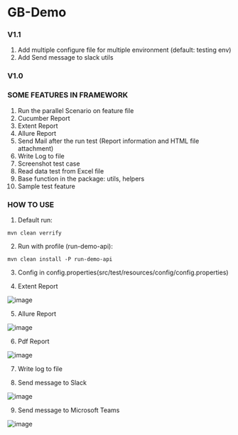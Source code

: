 ﻿# GB-Demo

### V1.1
1. Add multiple configure file for multiple environment (default: testing env)
2. Add Send message to slack utils

### V1.0
### SOME FEATURES IN FRAMEWORK

1. Run the parallel Scenario on feature file
2. Cucumber Report
3. Extent Report
4. Allure Report
5. Send Mail after the run test (Report information and HTML file attachment)
6. Write Log to file
7. Screenshot test case
8. Read data test from Excel file
9. Base function in the package: utils, helpers
10. Sample test feature

### HOW TO USE
1. Default run:

`mvn clean verrify`

2. Run with profile (run-demo-api):

`mvn clean install -P run-demo-api`

3. Config in config.properties(src/test/resources/config/config.properties)

4. Extent Report

![image](https://user-images.githubusercontent.com/67543695/218368035-87683f26-cbf7-404e-8912-abbb8ef5c410.png)

5. Allure Report

![image](https://user-images.githubusercontent.com/67543695/218368526-6e355f9f-06f2-4d7a-bc3e-bf8622a947ef.png)

6. Pdf Report

![image](https://user-images.githubusercontent.com/67543695/218368288-8010dba5-53ff-4d80-a84b-2017cab19de7.png)

7. Write log to file

8. Send message to Slack

![image](https://user-images.githubusercontent.com/107853696/218916459-41388bca-49d0-438f-8b4c-d1c48c883f69.png)

9. Send message to Microsoft Teams

![image](https://user-images.githubusercontent.com/67543695/220000344-2344aca0-ee10-4c8e-be50-2c17eac04011.png)

